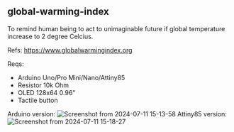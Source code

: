 ## global-warming-index
To remind human being to act to unimaginable future if global temperature increase to 2 degree Celcius.

Refs: https://www.globalwarmingindex.org

Reqs:
- Arduino Uno/Pro Mini/Nano/Attiny85
- Resistor 10k Ohm
- OLED 128x64 0.96"
- Tactile button

Arduino version:
![Screenshot from 2024-07-11 15-13-58](https://github.com/redbtn/global-warming-index/assets/5095416/3d361560-08cf-479e-9c45-6f2cf06d3ad5)
Attiny85 version:
![Screenshot from 2024-07-11 15-18-27](https://github.com/redbtn/global-warming-index/assets/5095416/5f10a289-e0e4-4cb9-b01d-6d8e81367beb)
